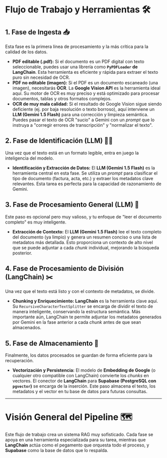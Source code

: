 # Flujo de Trabajo y Herramientas 🛠️

## 1. Fase de Ingesta 📥

Esta fase es la primera línea de procesamiento y la más crítica para la calidad de los datos.

- **PDF editable (.pdf):** Si el documento es un PDF digital con texto seleccionable, puedes usar una librería como **`PyPDFLoader` de LangChain**. Esta herramienta es eficiente y rápida para extraer el texto puro sin necesidad de OCR.
- **PDF no editable (imagen):** Si el PDF es un documento escaneado (una imagen), necesitarás **OCR**. La **Google Vision API** es la herramienta ideal aquí. Su motor de OCR es muy preciso y está optimizado para procesar documentos, tablas y otros formatos complejos.
- **OCR de muy mala calidad:** Si el resultado de Google Vision sigue siendo deficiente (ej. por baja resolución o texto borroso), aquí interviene un **LLM (Gemini 1.5 Flash)** para una corrección y limpieza semántica. Puedes pasar el texto de OCR "sucio" a Gemini con un _prompt_ que lo instruya a "corregir errores de transcripción" y "normalizar el texto".

## 2. Fase de Identificación (LLM) 🕵️‍♂️

Una vez que el texto está en un formato legible, entra en juego la inteligencia del modelo.

- **Identificación y Extracción de Datos:** El **LLM (Gemini 1.5 Flash)** es la herramienta central en esta fase. Se utiliza un _prompt_ para clasificar el tipo de documento (factura, acta, etc.) y extraer los metadatos clave relevantes. Esta tarea es perfecta para la capacidad de razonamiento de Gemini.

## 3. Fase de Procesamiento General (LLM) 🧠

Este paso es opcional pero muy valioso, y tu enfoque de "leer el documento completo" es muy inteligente.

- **Extracción de Contexto:** El **LLM (Gemini 1.5 Flash)** lee el texto completo del documento (ya limpio) y genera un resumen conciso o una lista de metadatos más detallada. Esto proporciona un contexto de alto nivel que se puede adjuntar a cada _chunk_ individual, mejorando la búsqueda posterior.

## 4. Fase de Procesamiento de División (LangChain) ✂️

Una vez que el texto está listo y con el contexto de metadatos, se divide.

- **Chunking y Enriquecimiento:** **LangChain** es la herramienta clave aquí. Su `RecursiveCharacterTextSplitter` se encarga de dividir el texto de manera inteligente, conservando la estructura semántica. Más importante aún, LangChain te permite adjuntar los metadatos generados por Gemini en la fase anterior a cada _chunk_ antes de que sean almacenados.

## 5. Fase de Almacenamiento 💾

Finalmente, los datos procesados se guardan de forma eficiente para la recuperación.

- **Vectorización y Persistencia:** El modelo de **Embedding de Google** (o cualquier otro compatible con LangChain) convierte los _chunks_ en vectores. El conector de **LangChain** para **Supabase (PostgreSQL con `pgvector`)** se encarga de la inserción. Este paso almacena el texto, los metadatos y el vector en tu base de datos para futuras consultas.

---

# Visión General del Pipeline 🗺️

Este flujo de trabajo crea un sistema RAG muy sofisticado. Cada fase se apoya en una herramienta especializada para su tarea, mientras que **LangChain** actúa como el pegamento que orquesta todo el proceso, y **Supabase** como la base de datos que lo respalda.
